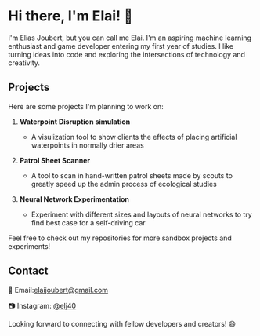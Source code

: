 # Hi there, I'm Elai! 👋

I'm Elias Joubert, but you can call me Elai. I'm an aspiring machine learning enthusiast and game developer entering my first year of studies. I like turning ideas into code and exploring the intersections of technology and creativity.

## Projects

Here are some projects I'm planning to work on:

1. **Waterpoint Disruption simulation**
   - A visulization tool to show clients the effects of placing artificial waterpoints in normally drier areas

2. **Patrol Sheet Scanner**
   -  A tool to scan in hand-written patrol sheets made by scouts to greatly speed up the admin process of ecological studies

3. **Neural Network Experimentation**
   - Experiment with different sizes and layouts of neural networks to try find best case for a self-driving car


Feel free to check out my repositories for more sandbox projects and experiments!

## Contact

📧 Email:elaijoubert@gmail.com

📷 Instagram: [@elj40](https://www.instagram.com/elj40)

Looking forward to connecting with fellow developers and creators! 😄
